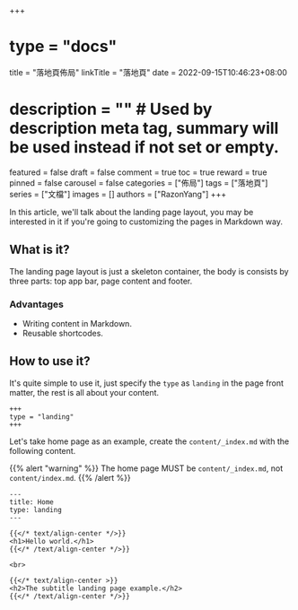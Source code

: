 +++
# type = "docs"
title = "落地頁佈局"
linkTitle = "落地頁"
date = 2022-09-15T10:46:23+08:00
# description = "" # Used by description meta tag, summary will be used instead if not set or empty.
featured = false
draft = false
comment = true
toc = true
reward = true
pinned = false
carousel = false
categories = ["佈局"]
tags = ["落地頁"]
series = ["文檔"]
images = []
authors = ["RazonYang"]
+++

In this article, we'll talk about the landing page layout, you may be interested in it if you're going to customizing the pages in Markdown way.

<!--more-->

## What is it?

The landing page layout is just a skeleton container, the body is consists by three parts: top app bar, page content and footer.

### Advantages

- Writing content in Markdown.
- Reusable shortcodes.

## How to use it?

It's quite simple to use it, just specify the `type` as `landing` in the page front matter, the rest is all about your content.

```
+++
type = "landing"
+++
```

Let's take home page as an example, create the `content/_index.md` with the following content.

{{% alert "warning" %}}
The home page MUST be `content/_index.md`, not `content/index.md`.
{{% /alert %}}

```
---
title: Home
type: landing
---

{{</* text/align-center */>}}
<h1>Hello world.</h1>
{{</* /text/align-center */>}}

<br>

{{</* text/align-center >}}
<h2>The subtitle landing page example.</h2>
{{</* /text/align-center */>}}
```
